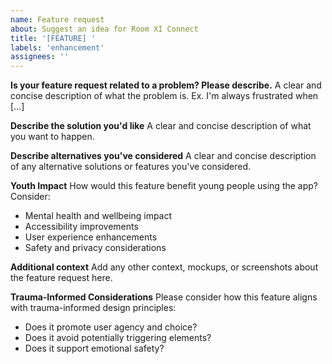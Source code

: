 ```yaml
---
name: Feature request
about: Suggest an idea for Room XI Connect
title: '[FEATURE] '
labels: 'enhancement'
assignees: ''
---
```


**Is your feature request related to a problem? Please describe.**
A clear and concise description of what the problem is. Ex. I'm always frustrated when [...]

**Describe the solution you'd like**
A clear and concise description of what you want to happen.

**Describe alternatives you've considered**
A clear and concise description of any alternative solutions or features you've considered.

**Youth Impact**
How would this feature benefit young people using the app? Consider:
- Mental health and wellbeing impact
- Accessibility improvements
- User experience enhancements
- Safety and privacy considerations

**Additional context**
Add any other context, mockups, or screenshots about the feature request here.

**Trauma-Informed Considerations**
Please consider how this feature aligns with trauma-informed design principles:
- Does it promote user agency and choice?
- Does it avoid potentially triggering elements?
- Does it support emotional safety?

